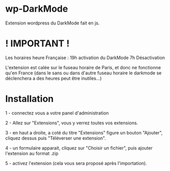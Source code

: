 # wp-DarkMode
Extension wordpress du DarkMode fait en js. 

# ! IMPORTANT !

Les horaires heure Française :
19h activation du DarkMode
7h Désactivation

L'extension est calée sur le fuseau horaire de Paris, et donc ne fonctionne qu'en France (dans le sans ou dans d'autre fuseau horaire le darkmode se déclenchera a des heures peut être inutiles...)

# Installation 
1 - connectez vous a votre panel d'administration

2 - Allez sur "Extensions", vous y verrez toutes vos extensions.

3 - en haut a droite, a coté du titre "Extensions" figure un bouton "Ajouter", cliquez dessus puis "Téléverser une extension".

4 - un formulaire apparait, cliquez sur "Choisir un fichier", puis ajouter l'extension au format .zip

5 - activez l'extension (cela vous sera proposé après l'importation).
